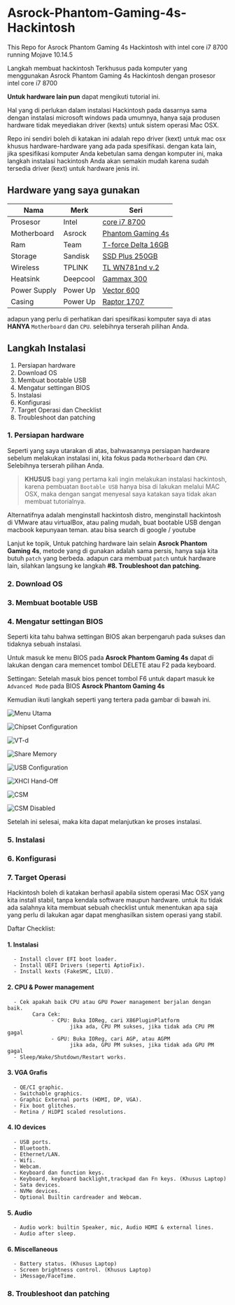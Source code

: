 # Asrock-Phantom-Gaming-4s-Hackintosh
This Repo for Asrock Phantom Gaming 4s Hackintosh with intel core i7 8700 running Mojave 10.14.5

Langkah membuat hackintosh Terkhusus pada komputer yang menggunakan Asrock Phantom Gaming 4s Hackintosh dengan prosesor intel core i7 8700

**Untuk hardware lain pun** dapat mengikuti tutorial ini.

Hal yang di perlukan dalam instalasi Hackintosh pada dasarnya sama dengan instalasi microsoft windows pada umumnya, hanya saja produsen hardware tidak meyediakan driver (kexts) untuk sistem operasi Mac OSX.

Repo ini sendiri boleh di katakan ini adalah repo driver (kext) untuk mac osx khusus hardware-hardware yang ada pada spesifikasi. dengan kata lain, jika spesifikasi komputer Anda kebetulan sama dengan komputer ini, maka langkah instalasi hackintosh Anda akan semakin mudah karena sudah tersedia driver (kext) untuk hardware jenis ini.


## Hardware yang saya gunakan

Nama                | Merk               | Seri
--------------------|--------------------|--------------------
Prosesor            | Intel              | [core i7 8700](https://ark.intel.com/content/www/us/en/ark/products/126686/intel-core-i7-8700-processor-12m-cache-up-to-4-60-ghz.html)
Motherboard         | Asrock             | [Phantom Gaming 4s](https://www.asrock.com/MB/Intel/Z390%20Phantom%20Gaming%204S/index.asp)
Ram                 | Team               | [T-force Delta 16GB](https://www.teamgroupinc.com/en/product/delta-rgb-ddr4)
Storage             | Sandisk            | [SSD Plus 250GB](https://www.sandisk.id/home/ssd/ssd-plus)
Wireless            | TPLINK             | [TL WN781nd v.2](https://www.tp-link.com/id/home-networking/adapter/tl-wn781nd/)
Heatsink            | Deepcool           | [Gammax 300](http://www.deepcool.com/product/cpucooler/2013-12/7_481.shtml)
Power Supply        | Power Up           | [Vector 600](http://power-up.co.id/?view=detail_produk&id=142)
Casing              | Power Up           | [Raptor 1707](https://www.bukalapak.com/p/komputer/aksesoris-226/aksesoris-lainnya-241/mt3i5k-jual-power-up-silver-strike-1707-black-no-psu)

adapun yang perlu di perhatikan dari spesifikasi komputer saya di atas **HANYA** `Motherboard` dan `CPU`. selebihnya terserah pilihan Anda.

## Langkah Instalasi
1. Persiapan hardware
2. Download OS
3. Membuat bootable USB
4. Mengatur settingan BIOS
5. Instalasi
6. Konfigurasi
7. Target Operasi dan Checklist
8. Troubleshoot dan patching

### 1. Persiapan hardware
Seperti yang saya utarakan di atas, bahwasannya persiapan hardware sebelum melakukan instalasi ini, kita fokus pada `Motherboard` dan `CPU`. Selebihnya terserah pilihan Anda.

> **KHUSUS** bagi yang pertama kali ingin melakukan instalasi hackintosh, karena pembuatan `Bootable USB` hanya bisa di lakukan melalui MAC OSX, maka dengan sangat menyesal saya katakan saya tidak akan membuat tutorialnya.

Alternatifnya adalah menginstall hackintosh distro, menginstall hackintosh di VMware atau virtualBox, atau paling mudah, buat bootable USB dengan macbook kepunyaan teman. atau bisa search di google / youtube


Lanjut ke topik,
Untuk patching hardware lain selain **Asrock Phantom Gaming 4s**, metode yang di gunakan adalah sama persis, hanya saja kita butuh `patch` yang berbeda.
adapun cara membuat `patch` untuk hardware lain, silahkan langsung ke langkah **#8. Troubleshoot dan patching.**

### 2. Download OS
### 3. Membuat bootable USB
### 4. Mengatur settingan BIOS
Seperti kita tahu bahwa settingan BIOS akan berpengaruh pada sukses dan tidaknya sebuah instalasi.

Untuk masuk ke menu BIOS pada **Asrock Phantom Gaming 4s** dapat di lakukan dengan cara memencet tombol DELETE atau F2 pada keyboard.

Settingan:
Setelah masuk bios pencet tombol F6 untuk dapart masuk ke `Advanced Mode` pada BIOS **Asrock Phantom Gaming 4s**

Kemudian ikuti langkah seperti yang tertera pada gambar di bawah ini.

![Menu Utama](/Images/Asrock%20Bios%20Settings/1.jpg)

![Chipset Configuration](/Images/Asrock%20Bios%20Settings/2.jpg)

![VT-d](/Images/Asrock%20Bios%20Settings/3.jpg)

![Share Memory](/Images/Asrock%20Bios%20Settings/4.jpg)

![USB Configuration](/Images/Asrock%20Bios%20Settings/5.jpg)

![XHCI Hand-Off](/Images/Asrock%20Bios%20Settings/6.jpg)

![CSM](/Images/Asrock%20Bios%20Settings/7.jpg)

![CSM Disabled](/Images/Asrock%20Bios%20Settings/8.jpg)

Setelah ini selesai, maka kita dapat melanjutkan ke proses instalasi.


### 5. Instalasi
### 6. Konfigurasi
### 7. Target Operasi
Hackintosh boleh di katakan berhasil apabila sistem operasi Mac OSX yang kita install stabil, tanpa kendala software maupun hardware. untuk itu tidak ada salahnya kita membuat sebuah checklist untuk menentukan apa saja yang perlu di lakukan agar dapat menghasilkan sistem operasi yang stabil.

Daftar Checklist:

#### 1. Instalasi ####
      - Install clover EFI boot loader.
      - Install UEFI Drivers (seperti AptioFix).
      - Install kexts (FakeSMC, LILU).
#### 2. CPU & Power management ####
      - Cek apakah baik CPU atau GPU Power management berjalan dengan baik.
            Cara Cek:
                  - CPU: Buka IOReg, cari X86PluginPlatform
                        jika ada, CPU PM sukses, jika tidak ada CPU PM gagal
                  - GPU: Buka IOReg, cari AGP, atau AGPM
                        jika ada, GPU PM sukses, jika tidak ada GPU PM gagal
      - Sleep/Wake/Shutdown/Restart works.
#### 3. VGA Grafis ####
      - QE/CI graphic.
      - Switchable graphics.
      - Graphic External ports (HDMI, DP, VGA).
      - Fix boot glitches.
      - Retina / HiDPI scaled resolutions.
#### 4. IO devices ####
      - USB ports.
      - Bluetooth.
      - Ethernet/LAN.
      - Wifi.
      - Webcam.
      - Keyboard dan function keys.
      - Keyboard, keyboard backlight,trackpad dan Fn keys. (Khusus Laptop)
      - Sata devices.
      - NVMe devices.
      - Optional Builtin cardreader and Webcam.
#### 5. Audio ####
      - Audio work: builtin Speaker, mic, Audio HDMI & external lines.
      - Audio after sleep.
#### 6. Miscellaneous ####
      - Battery status. (Khusus Laptop)
      - Screen brightness control. (Khusus Laptop)
      - iMessage/FaceTime.

### 8. Troubleshoot dan patching

